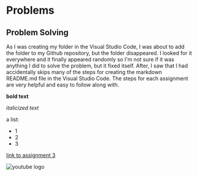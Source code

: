 # Problems
## Problem Solving
As I was creating my folder in the Visual Studio Code, I was about to add the folder to my Github repository, but the folder disappeared. I looked for it everywhere and it finally appeared randomly so I'm not sure if it was anything I did to solve the problem, but it fixed itself. After, I saw that I had accidentally skips many of the steps for creating the markdown README.md file in the Visual Studio Code. The steps for each assignment are very helpful and easy to follow along with. 

**bold text**

*italicized text*

a list:
- 1
- 2
- 3
  
[link to assignment 3](https://github.com/KateMonette/MART341-WebDesign/tree/main/WebDesignHomework/Assignment2/Assignment3)

![youtube logo](https://www.google.com/url?sa=i&url=https%3A%2F%2Fstock.adobe.com%2Fsearch%3Fk%3Dyoutube%2Blogo&psig=AOvVaw1KuQjjJ_gjXI06lXx1i7UP&ust=1726183738304000&source=images&cd=vfe&opi=89978449&ved=0CBEQjRxqFwoTCICE_OGFvIgDFQAAAAAdAAAAABAE) 
